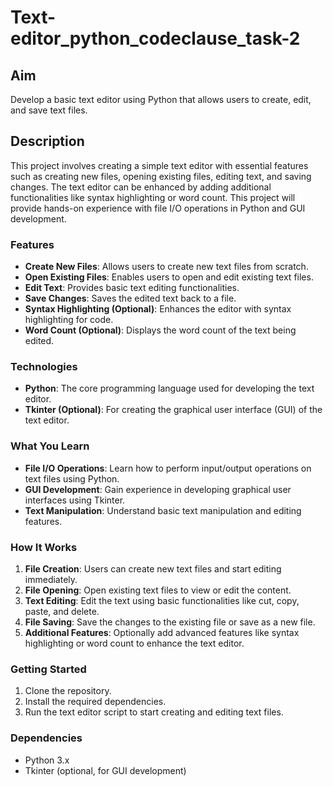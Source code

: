 # Text-editor_python_codeclause_task-2

## Aim

Develop a basic text editor using Python that allows users to create, edit, and save text files.

## Description

This project involves creating a simple text editor with essential features such as creating new files, opening existing files, editing text, and saving changes. The text editor can be enhanced by adding additional functionalities like syntax highlighting or word count. This project will provide hands-on experience with file I/O operations in Python and GUI development.

### Features

- **Create New Files**: Allows users to create new text files from scratch.
- **Open Existing Files**: Enables users to open and edit existing text files.
- **Edit Text**: Provides basic text editing functionalities.
- **Save Changes**: Saves the edited text back to a file.
- **Syntax Highlighting (Optional)**: Enhances the editor with syntax highlighting for code.
- **Word Count (Optional)**: Displays the word count of the text being edited.

### Technologies

- **Python**: The core programming language used for developing the text editor.
- **Tkinter (Optional)**: For creating the graphical user interface (GUI) of the text editor.

### What You Learn

- **File I/O Operations**: Learn how to perform input/output operations on text files using Python.
- **GUI Development**: Gain experience in developing graphical user interfaces using Tkinter.
- **Text Manipulation**: Understand basic text manipulation and editing features.

### How It Works

1. **File Creation**: Users can create new text files and start editing immediately.
2. **File Opening**: Open existing text files to view or edit the content.
3. **Text Editing**: Edit the text using basic functionalities like cut, copy, paste, and delete.
4. **File Saving**: Save the changes to the existing file or save as a new file.
5. **Additional Features**: Optionally add advanced features like syntax highlighting or word count to enhance the text editor.

### Getting Started

1. Clone the repository.
2. Install the required dependencies.
3. Run the text editor script to start creating and editing text files.

### Dependencies

- Python 3.x
- Tkinter (optional, for GUI development)
